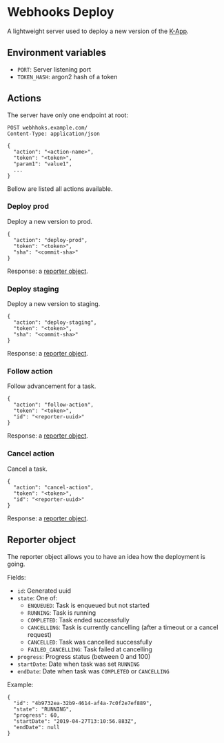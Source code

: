 # Webhooks Deploy

A lightweight server used to deploy a new version of the
[K-App](https://github.com/K-Fet/K-App/).

## Environment variables

- `PORT`: Server listening port
- `TOKEN_HASH`: argon2 hash of a token

## Actions

The server have only one endpoint at root:
```
POST webhhoks.example.com/
Content-Type: application/json

{
  "action": "<action-name>",
  "token": "<token>",
  "param1": "value1",
  ...
}
```

Bellow are listed all actions available.

### Deploy prod

Deploy a new version to prod.

```json5
{
  "action": "deploy-prod",
  "token": "<token>",
  "sha": "<commit-sha>"
}
```

Response: a [reporter object](#reporter-object).

### Deploy staging

Deploy a new version to staging.

```json5
{
  "action": "deploy-staging",
  "token": "<token>",
  "sha": "<commit-sha>"
}
```

Response: a [reporter object](#reporter-object).

### Follow action

Follow advancement for a task.

```json5
{
  "action": "follow-action",
  "token": "<token>",
  "id": "<reporter-uuid>"
}
```

Response: a [reporter object](#reporter-object).

### Cancel action

Cancel a task.

```json5
{
  "action": "cancel-action",
  "token": "<token>",
  "id": "<reporter-uuid>"
}
```

Response: a [reporter object](#reporter-object).


## Reporter object

The reporter object allows you to have an idea how the deployment is going.

Fields:
- `id`: Generated uuid
- `state`: One of:
  - `ENQUEUED`: Task is enqueued but not started
  - `RUNNING`: Task is running
  - `COMPLETED`: Task ended successfully
  - `CANCELLING`: Task is currently cancelling (after a timeout or a cancel request)
  - `CANCELLED`: Task was cancelled successfully
  - `FAILED_CANCELLING`: Task failed at cancelling
- `progress`: Progress status (between 0 and 100)
- `startDate`: Date when task was set `RUNNING`
- `endDate`: Date when task was `COMPLETED` or `CANCELLING` 
  
  
Example:
```json5
{
  "id": "4b9732ea-32b9-4614-af4a-7c0f2e7ef889",
  "state": "RUNNING",
  "progress": 60,
  "startDate": "2019-04-27T13:10:56.883Z",
  "endDate": null
}
```
